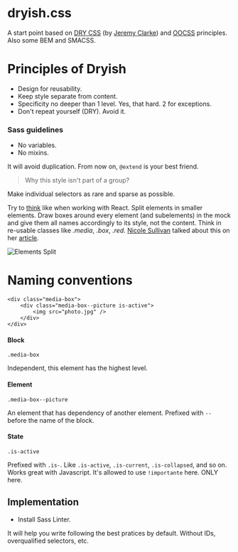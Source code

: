 dryish.css
==========

A start point based on [DRY CSS](http://www.slideshare.net/jeremyclarke/dry-css-a-dontrepeatyourself-methodology-for-creating-efficient-unified-and-scalable-stylesheets) (by [Jeremy Clarke](http://simianuprising.com/)) and [OOCSS](http://www.slideshare.net/stubbornella/object-oriented-css) principles. Also some BEM and SMACSS.

# Principles of Dryish

- Design for reusability.
- Keep style separate from content.
- Specificity no deeper than 1 level. Yes, that hard. 2 for exceptions.
- Don't repeat yourself (DRY). Avoid it.

### Sass guidelines

- No variables.
- No mixins.

It will avoid duplication. From now on, `@extend` is your best friend.

> Why this style isn't part of a group?

Make individual selectors as rare and sparse as possible.

Try to [think](https://facebook.github.io/react/docs/thinking-in-react.html) like when working with React. Split elements in smaller elements. Draw boxes around every element (and subelements) in the mock and give them all names accordingly to its style, not the content. Think in re-usable classes like *.media*, *.box*, *.red*. [Nicole Sullivan](http://www.stubbornella.org/content/author/nicole/) talked about this on her [article](http://www.stubbornella.org/content/2010/06/25/the-media-object-saves-hundreds-of-lines-of-code/).

![Elements Split](http://www.stubbornella.org/content/wp-content/uploads/2010/06/Facebook-ImageBlock-216x1024.png)

# Naming conventions

```
<div class="media-box">
    <div class="media-box--picture is-active">
        <img src="photo.jpg" />
    </div>
</div>
```

#### Block
`.media-box`

Independent, this element has the highest level.

#### Element
`.media-box--picture`

An element that has dependency of another element. Prefixed with `--` before the name of the block.

#### State
`.is-active`

Prefixed with `.is-`. Like `.is-active`, `.is-current`, `.is-collapsed`, and so on. Works great with Javascript. It's allowed to use `!importante` here. ONLY here.

## Implementation

- Install Sass Linter.

It will help you write following the best pratices by default. Without IDs, overqualified selectors, etc.

